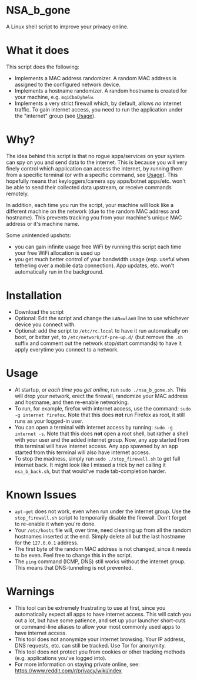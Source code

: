 # NSA_b_gone

A Linux shell script to improve your privacy online.

# What it does

This script does the following:

- Implements a MAC address randomizer. A random MAC address is assigned to the configured network device.
- Implements a hostname randomizer. A random hostname is created for your machine, e.g. ```mqiCbaDyhelw```.
- Implements a very strict firewall which, by default, allows *no* internet traffic. To gain internet access, you need to run the application under the "internet" group (see [Usage](#usage)).

# Why?

The idea behind this script is that no rogue apps/services on your system can spy on you and send data to the internet. This is because you will very finely control which application can access the internet, by running them from a specific terminal (or with a specific command, see [Usage](#usage)). This hopefully means that keyloggers/camera spy apps/botnet apps/etc. won't be able to send their collected data upstream, or receive commands remotely. 

In addition, each time you run the script, your machine will look like a different machine on the network (due to the random MAC address and hostname). This prevents tracking you from your machine's unique MAC address or it's machine name. 

Some unintended upshots:

- you can gain infinite usage free WiFi by running this script each time your free WiFi allocation is used up
- you get *much* better control of your bandwidth usage (esp. useful when tethering over a mobile data connection). App updates, etc. won't automatically run in the background.

# Installation

- Download the script
- Optional: Edit the script and change the ```LAN=wlan0``` line to use whichever device you connect with.
- Optional: add the script to ```/etc/rc.local``` to have it run automatically on boot, or better yet, to ```/etc/network/if-pre-up.d/``` (but remove the ```.sh``` suffix and comment out the network stop/start commands) to have it apply everytime you connect to a network.

# Usage

- At startup, or *each time you get online*, run ```sudo ./nsa_b_gone.sh```. This will drop your network, erect the firewall, randomize your MAC address and hostname, and then re-enable networking.
- To run, for example, firefox with internet access, use the command: ```sudo -g internet firefox```. Note that this does **not** run Firefox as root, it still runs as your logged-in user.
- You can open a terminal with internet access by running: ```sudo -g internet -s```. Note that this does **not** open a root shell, but rather a shell with your user and the added internet group. Now, any app started from this terminal will have internet access. Any app spawned by an app started from this terminal will also have internet access.
- To stop the madness, simply run ```sudo ./stop_firewall.sh``` to get full internet back. It might look like I missed a trick by not calling it ```nsa_b_back.sh```, but that would've made tab-completion harder.

# Known Issues

- ```apt-get``` does not work, even when run under the internet group. Use the ```stop_firewall.sh``` script to temporarily disable the firewall. Don't forget to re-enable it when you're done.
- Your ```/etc/hosts``` file will, over time, need cleaning up from all the random hostnames inserted at the end. Simply delete all but the last hostname for the ```127.0.0.1``` address.
- The first byte of the random MAC address is not changed, since it needs to be even. Feel free to change this in the script.
- The ```ping``` command (ICMP, DNS) still works without the internet group. This means that DNS-tunneling is not prevented.

# Warnings

- This tool can be extremely frustrating to use at first, since you automatically expect all apps to have internet access. This will catch you out a lot, but have some patience, and set up your launcher short-cuts or command-line aliases to allow your most commonly used apps to have internet access.
- This tool does not anonymize your internet browsing. Your IP address, DNS requests, etc. can still be tracked. Use Tor for anonymity.
- This tool does not protect you from cookies or other tracking methods (e.g. applications you've logged into).
- For more information on staying private online, see: https://www.reddit.com/r/privacy/wiki/index
